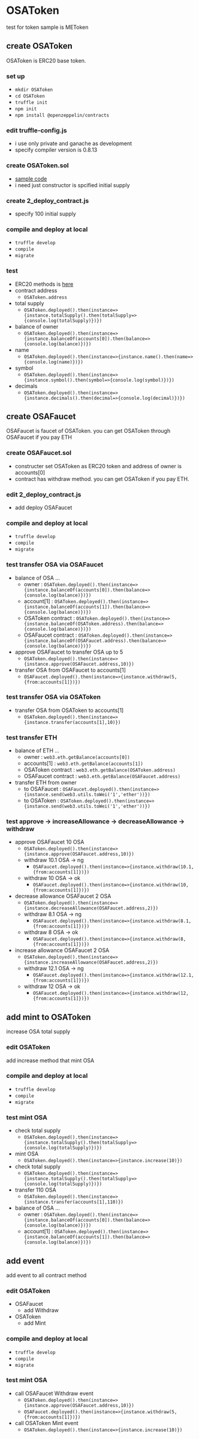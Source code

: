 # OSAToken
test for token sample is METoken


## create OSAToken
OSAToken is ERC20 base token. 
### set up
- `mkdir OSAToken`
- `cd OSAToken`
- `truffle init`
- `npm init`
- `npm install @openzeppelin/contracts`
### edit truffle-config.js
- i use only private and ganache as development
- specify compiler version is 0.8.13
### create OSAToken.sol
- [sample code](https://docs.openzeppelin.com/contracts/4.x/erc20)
- i need just constructor is spcified initial supply
### create 2_deploy_contract.js
- specify 100 initial supply
### compile and deploy at local
- `truffle develop`
- `compile`
- `migrate`
### test
- ERC20 methods is [here](https://github.com/OpenZeppelin/openzeppelin-contracts/blob/master/contracts/token/ERC20/ERC20.sol)
- contract address
  - `OSAToken.address`
- total supply
  - `OSAToken.deployed().then(instance=>{instance.totalSupply().then(totalSupply=>{console.log(totalSupply)})})`
- balance of owner
  - `OSAToken.deployed().then(instance=>{instance.balanceOf(accounts[0]).then(balance=>{console.log(balance)})})`
- name
  - `OSAToken.deployed().then(instance=>{instance.name().then(name=>{console.log(name)})})`
- symbol
  - `OSAToken.deployed().then(instance=>{instance.symbol().then(symbol=>{console.log(symbol)})})`
- decimals
  - `OSAToken.deployed().then(instance=>{instance.decimals().then(decimal=>{console.log(decimal)})})`


## create OSAFaucet
OSAFaucet is faucet of OSAToken. you can get OSAToken through OSAFaucet if you pay ETH
### create OSAFaucet.sol
- constructer set OSAToken as ERC20 token and address of owner is accounts[0]
- contract has withdraw method. you can get OSAToken if you pay ETH.
### edit 2_deploy_contract.js
- add deploy OSAFaucet
### compile and deploy at local
- `truffle develop`
- `compile`
- `migrate`
### test transfer OSA via OSAFaucet
- balance of OSA ...
  - owner : `OSAToken.deployed().then(instance=>{instance.balanceOf(accounts[0]).then(balance=>{console.log(balance)})})`
  - account[1] : `OSAToken.deployed().then(instance=>{instance.balanceOf(accounts[1]).then(balance=>{console.log(balance)})})`
  - OSAToken contract : `OSAToken.deployed().then(instance=>{instance.balanceOf(OSAToken.address).then(balance=>{console.log(balance)})})`
  - OSAFaucet contract : `OSAToken.deployed().then(instance=>{instance.balanceOf(OSAFaucet.address).then(balance=>{console.log(balance)})})`
- approve OSAFaucet to transfer OSA up to 5
  - `OSAToken.deployed().then(instance=>{instance.approve(OSAFaucet.address,10)})`
- transfer OSA from OSAFaucet to accounts[1]
  - `OSAFaucet.deployed().then(instance=>{instance.withdraw(5,{from:accounts[1]})})`
### test transfer OSA via OSAToken
- transfer OSA from OSAToken to accounts[1] 
  - `OSAToken.deployed().then(instance=>{instance.transfer(accounts[1],10)})`
### test transfer ETH
- balance of ETH ...
  - owner : `web3.eth.getBalance(accounts[0])`
  - accounts[1] : `web3.eth.getBalance(accounts[1])`
  - OSAToken contract : `web3.eth.getBalance(OSAToken.address)`
  - OSAFaucet contract : `web3.eth.getBalance(OSAFaucet.address)`
- transfer ETH from owner
  - to OSAFaucet : `OSAFaucet.deployed().then(instance=>{instance.send(web3.utils.toWei('1','ether'))})`
  - to OSAToken : `OSAToken.deployed().then(instance=>{instance.send(web3.utils.toWei('1','ether'))})`
### test approve -> increaseAllowance -> decreaseAllowance -> withdraw
- approve OSAFaucet 10 OSA
  - `OSAToken.deployed().then(instance=>{instance.approve(OSAFaucet.address,10)})`
  - withdraw 10.1 OSA -> ng
    - `OSAFaucet.deployed().then(instance=>{instance.withdraw(10.1,{from:accounts[1]})})`
  - withdraw 10 OSA -> ok
    - `OSAFaucet.deployed().then(instance=>{instance.withdraw(10,{from:accounts[1]})})`
- decrease allowance OSAFaucet 2 OSA
  - `OSAToken.deployed().then(instance=>{instance.decreaseAllowance(OSAFaucet.address,2)})`
  - withdraw 8.1 OSA -> ng
    - `OSAFaucet.deployed().then(instance=>{instance.withdraw(8.1,{from:accounts[1]})})`
  - withdraw 8 OSA -> ok
    - `OSAFaucet.deployed().then(instance=>{instance.withdraw(8,{from:accounts[1]})})`
- increase allowance OSAFaucet 2 OSA
  - `OSAToken.deployed().then(instance=>{instance.increaseAllowance(OSAFaucet.address,2)})`
  - withdraw 12.1 OSA -> ng
    - `OSAFaucet.deployed().then(instance=>{instance.withdraw(12.1,{from:accounts[1]})})`
  - withdraw 12 OSA -> ok
    - `OSAFaucet.deployed().then(instance=>{instance.withdraw(12,{from:accounts[1]})})`


## add mint to OSAToken
increase OSA total supply
### edit OSAToken
add increase method that mint OSA
### compile and deploy at local
- `truffle develop`
- `compile`
- `migrate`
### test mint OSA
- check total supply
  - `OSAToken.deployed().then(instance=>{instance.totalSupply().then(totalSupply=>{console.log(totalSupply)})})`
- mint OSA
  - `OSAToken.deployed().then(instance=>{instance.increase(10)})`
- check total supply
  - `OSAToken.deployed().then(instance=>{instance.totalSupply().then(totalSupply=>{console.log(totalSupply)})})`
- transfer 110 OSA
  - `OSAToken.deployed().then(instance=>{instance.transfer(accounts[1],110)})`
- balance of OSA ...
  - owner : `OSAToken.deployed().then(instance=>{instance.balanceOf(accounts[0]).then(balance=>{console.log(balance)})})`
  - account[1] : `OSAToken.deployed().then(instance=>{instance.balanceOf(accounts[1]).then(balance=>{console.log(balance)})})`


## add event
add event to all contract method
### edit OSAToken
- OSAFaucet
  - add Withdraw
- OSAToken
  - add Mint
### compile and deploy at local
- `truffle develop`
- `compile`
- `migrate`
### test mint OSA
- call OSAFaucet Withdraw event
  - `OSAToken.deployed().then(instance=>{instance.approve(OSAFaucet.address,10)})`
  - `OSAFaucet.deployed().then(instance=>{instance.withdraw(5,{from:accounts[1]})})`
- call OSAToken Mint event
  - `OSAToken.deployed().then(instance=>{instance.increase(10)})`
